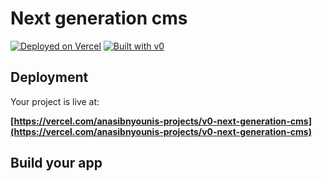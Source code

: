 # Next generation cms


[![Deployed on Vercel](https://img.shields.io/badge/Deployed%20on-Vercel-black?style=for-the-badge&logo=vercel)](https://vercel.com/anasibnyounis-projects/v0-next-generation-cms)
[![Built with v0](https://img.shields.io/badge/Built%20with-v0.dev-black?style=for-the-badge)](https://v0.dev/chat/projects/er8k99zmHnF)


## Deployment

Your project is live at:

**[https://vercel.com/anasibnyounis-projects/v0-next-generation-cms](https://vercel.com/anasibnyounis-projects/v0-next-generation-cms)**

## Build your app

